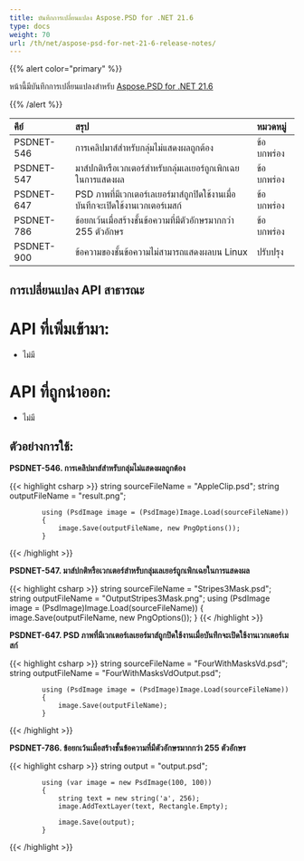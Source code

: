 ```yaml
---
title: บันทึกการเปลี่ยนแปลง Aspose.PSD for .NET 21.6
type: docs
weight: 70
url: /th/net/aspose-psd-for-net-21-6-release-notes/
---
```


{{% alert color="primary" %}} 

หน้านี้มีบันทึกการเปลี่ยนแปลงสำหรับ [Aspose.PSD for .NET 21.6](https://www.nuget.org/packages/Aspose.PSD/)

{{% /alert %}} 

|**คีย์**|**สรุป**|**หมวดหมู่**|
| :- | :- | :- |
|PSDNET-546|การเคลิปมาส์สำหรับกลุ่มไม่แสดงผลถูกต้อง|ข้อบกพร่อง|
|PSDNET-547|มาส์ปกติหรือเวกเตอร์สำหรับกลุ่มเลเยอร์ถูกเพิกเฉยในการแสดงผล|ข้อบกพร่อง|
|PSDNET-647|PSD ภาพที่มีเวกเตอร์เลเยอร์มาส์ถูกปิดใช้งานเมื่อบันทึกจะเปิดใช้งานเวกเตอร์เมสก์|ข้อบกพร่อง|
|PSDNET-786|ข้อยกเว้นเมื่อสร้างชั้นข้อความที่มีตัวอักษรมากกว่า 255 ตัวอักษร|ข้อบกพร่อง|
|PSDNET-900|ข้อความของชั้นข้อความไม่สามารถแสดงผลบน Linux|ปรับปรุง|

## **การเปลี่ยนแปลง API สาธารณะ**
# **API ที่เพิ่มเข้ามา:**
- ไม่มี

# **API ที่ถูกนำออก:**
- ไม่มี

## **ตัวอย่างการใช้:**

**PSDNET-546. การเคลิปมาส์สำหรับกลุ่มไม่แสดงผลถูกต้อง**

{{< highlight csharp >}}
            string sourceFileName = "AppleClip.psd";
            string outputFileName = "result.png";

            using (PsdImage image = (PsdImage)Image.Load(sourceFileName))
            {
                image.Save(outputFileName, new PngOptions());
            }
{{< /highlight >}}

**PSDNET-547. มาส์ปกติหรือเวกเตอร์สำหรับกลุ่มเลเยอร์ถูกเพิกเฉยในการแสดงผล**

{{< highlight csharp >}}
        string sourceFileName = "Stripes3Mask.psd";
        string outputFileName = "OutputStripes3Mask.png";
        using (PsdImage image = (PsdImage)Image.Load(sourceFileName))
        {
            image.Save(outputFileName, new PngOptions());
        }
{{< /highlight >}}

**PSDNET-647. PSD ภาพที่มีเวกเตอร์เลเยอร์มาส์ถูกปิดใช้งานเมื่อบันทึกจะเปิดใช้งานเวกเตอร์เมสก์**

{{< highlight csharp >}}
            string sourceFileName = "FourWithMasksVd.psd";
            string outputFileName = "FourWithMasksVdOutput.psd";

            using (PsdImage image = (PsdImage)Image.Load(sourceFileName))
            {
                image.Save(outputFileName);
            }
{{< /highlight >}}

**PSDNET-786. ข้อยกเว้นเมื่อสร้างชั้นข้อความที่มีตัวอักษรมากกว่า 255 ตัวอักษร**

{{< highlight csharp >}}
            string output = "output.psd";

            using (var image = new PsdImage(100, 100))
            {
                string text = new string('a', 256);
                image.AddTextLayer(text, Rectangle.Empty);

                image.Save(output);
            }
{{< /highlight >}}

